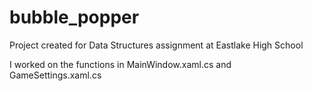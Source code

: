 # bubble_popper

Project created for Data Structures assignment at Eastlake High School 

I worked on the functions in MainWindow.xaml.cs and GameSettings.xaml.cs

